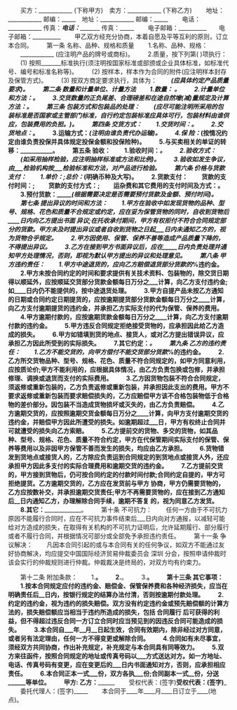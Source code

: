 
 


　　买方：____________ (下称甲方)　卖方：____________ (下称乙方)
　　地址：____________ 邮编：_____　地址：____________ 邮编：_____
　　电话：____________ 传真：_____电话：____________ 传真：_____
　　电子邮箱：__________　　电子邮箱：__________
　　甲乙双方经充分协商，本着自愿及平等互利的原则，订立本合同。
　　第一条 名称、品种、规格和质量
　　1.名称、品种、规格：
　　____________ (应注明产品的牌号或商标)。
　　2.质量，按下列第( )项执行：
　　(1) 按照_______标准执行(须注明按国家标准或部颁或企业具体标准，如标准代号、编号和标准名称等)。
　　(2) 按样本，样本作为合同的附件(应注明样本封存及保管方式)。
　　(3) 按双方商定要求执行，具体为：
　　_____________(应具体约定产品质量要求)。
　　第二条 数量和计量单位、计量方法
　　1.数量：________ 。
　　2.计量单位和方法：__________。
　　3.交货数量的正负尾差、合理磅差和在途自然增(减)量规定及计算方法：____________。
　　第三条 包装方式和包装品的处理：
　　_________(应尽可能注明所采用的包装标准是否国家或主管部门标准，自行约定包装标准应具体可行，包装材料由谁供应，包装费用的负担。)。
　　第四条 交货方式：
　　1.交货时间：_______。
　　2.交货地点：_______。
　　3.运输方式：_______(注明由谁负责代办运输)。
　　4.保 险：_______(按情况约定由谁负责投保并具体规定投保金额和投保险种)。
　　5.与买卖相关的单证的转移：___________。
　　第五条 验收：
　　1.验收时间：_______。
　　2.验收方式：
　　______(如采用抽样检验，应注明抽样标准或方法和比例)。
　　3.验收如发生争议，由___检验机构按___检验标准和方法，对产品进行检验。
　　第六条 价格与货款支付：
　　1.单价：____;总价：_________(明确币种及大写)。
　　2.货款支付：
　　货款的支付时间：____________;
　　货款的支付方式：____________;
　　运杂费和其它费用的支付时间及方式：__________。
　　3.预付货款：________(根据需要决定是否需要预付货款及金额、预付时间)。
　　第七条 提出异议的时间和方法：
　　1.甲方在验收中如发现货物的品种、型号、规格、花色和质量不合规定或约定，应在妥为保管货物的同时，自收到货物后____日内向乙方提出书面 异议;在托收承付期间，甲方有权拒付不符合合同规定部分的货款。甲方未及时提出异议或者自收到货物之日起___日内未通知乙方的，视为货物合乎规定。
　　2.甲方因使用、保管、保养不善等造成产品质量下降的，不得提出异议。
　　3.乙方在接到甲方书面异议后，应在_____日内负责处理并通知甲方处理情况，否则，即视为默认甲方提出的异议和处理意见。
　　第八条 甲方违约责任：
　　1.甲方中途退货的，应向乙方赔偿退货部分货款的___%违约金。
　　2.甲方未按合同约定的时间和要求提供有关技术资料、包装物的，除交货日期得以顺延外，应按顺延交货部分货款金额每日万分之___计算，向乙方支付违约金;如____日内仍不能提供的，按中途退货处理。
　　3.甲方自提产品未按乙方通知的日期或合同约定日期提货的，应按逾期提货部分货款金额每日万分之____计算，向乙方支付逾期提货的违约金，并承担乙方实际支付的代为保管、保养的费用。
　　4.甲方逾期付款的，应按逾期货款金额每日万分之____计算，向乙方支付逾期付款的违约金。
　　5.甲方违反合同规定拒绝接受货物的，应承担因此给乙方造成的损失。
　　6.甲方如错填到货的地点、接货人，或对乙方提出错误异议，应承担乙方因此所受到的实际损失。
　　7.其它约定：_____________。
　　第九条 乙方的违约责任：
　　1.乙方不能交货的，向甲方偿付不能交货部分货款___%的违约金。
　　2.乙方所交货物品种、型号、规格、花色、质量不符合同规定的，如甲方同意利用，应按质论价;甲方不能利用的，应根据具体情况，由乙方负责包换或包修，并承担修理、调换或退货而支付的实际费用。
　　3.乙方因货物包装不符合合同规定，须返修或重新包装的，乙方负责返修或重新包装，并承担因此支出的费用。甲方不要求返修或重新包装而要求赔偿损失的，乙方应赔偿甲方该不合格包装物低于合格物的差价部分。因包装不当造成货物损坏或灭失的，由乙方负责赔偿。
　　4.乙方逾期交货的，应按照逾期交货金额每日万分之____计算，向甲方支付逾期交货的违约金，并赔偿甲方因此所遭受的损失。如逾期超过___日，甲方有权终止合同并可就遭受的损失向乙方索赔。
　　5.乙方提前交的货物、多交的货物，如其品种、型号、规格、花色、质量不符合约定，甲方在代保管期间实际支付的保管、保养等费用以及非因甲方保管不善而发生的损失，均应由乙方承担。
　　6.货物错发到货地点或接货人的，乙方除应负责运到合同规定的到货地点或接货人外，还应承担甲方因此多支付的实际合理费用和逾期交货的违约金。
　　7.乙方提前交货的，甲方接到货物后，仍可按合同约定的付款时间付款;合同约定自提的，甲方可拒绝提货。乙方逾期交货的，乙方应在发货前与甲方 协商，甲方仍需要货物的，乙方应按数补交，并承担逾期交货责任;甲方不再需要货物的，应在接到乙方通知后__日内通知乙方，办理解除合同手续，逾期不答复 的，视为同意乙方发货。
　　8.其它：_______________。
　　第十条 不可抗力：
　　任何一方由于不可抗力原因不能履行合同时，应在不可抗力事件结束后___日内向对方通报，以减轻可能给对方造成的损失，在取得有关机构的不可抗力证明后，允许延期履行、部分履行或者不履行合同，并根据情况可部分或全部免予承担违约责任。
　　第十一条 争议解决：
　　凡因本合同引起的或与本合同有关的任何争议，如双方不能通过友好协商解决，均应提交中国国际经济贸易仲裁委员会
深圳
分会，按照申请仲裁时该会实行的仲裁规则进行仲裁。仲裁裁决是终局的，对双方均有约束力。 

 　　第十二条 附加条款：
　　1.__________________。
　　2.__________________。
　　3.__________________。
　　第十三条 其它事项：
　　1.按本合同规定应付的违约金、赔偿金、保管保养费和各种经济损失，应当在明确责任后__日内，按银行规定的结算办法付清，否则按逾期付款处理。
　　2.约定的违约金，视为违约的损失赔偿。双方没有约定违约金或预先赔偿额的计算方法的，损失赔偿额应当相当于违约所造成的损失，包括
合同履行
后可获得的利益，但不得超过违反合同一方订立合同时应当预见到的因违反合同可能造成的损失。
　　3.本合同自___年__月__日起生效，合同有效期内，除非经过对方同意，或者另有法定理由，任何一方不得变更或解除合同。
　　4.合同如有未尽事宜，须经双方共同协商，作出补充规定，补充规定与本合同具有同等效力。
　　5.双方来往函件，按照合同规定的地址或传真号码以___方式送达对方。如一方地址、电话、传真号码有变更，应在变更后的___日内书面通知对方，否则，应承担相应责任。
　　6.本合同正本一式___份，双方各执___份;合同副本一式__份，分送______等单位。
　　甲方:____________ 乙方：____________
　　受权代表：(签字)______受权代表：(签字)_______
　　委托代理人：(签字)_____
　　本合同于____年____月____日订立于____(地点)。
 
 


 

 
 
 
 
 
  


  
 

  


  


  
 
 
 
 

